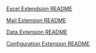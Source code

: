 
[Excel Extendsion README](https://github.com/Alien663/Lib-Cscharp/blob/main/ExcelExtension/README.md)

[Mail Extension README](https://github.com/Alien663/Lib-Cscharp/blob/main/MailExtension/README.md)

[Data Extension README](https://github.com/Alien663/Lib-Cscharp/blob/main/DataExtension/README.md)

[Configuration Extension README](https://github.com/Alien663/Lib-Cscharp/blob/main/ConfigExtention/README.md)
